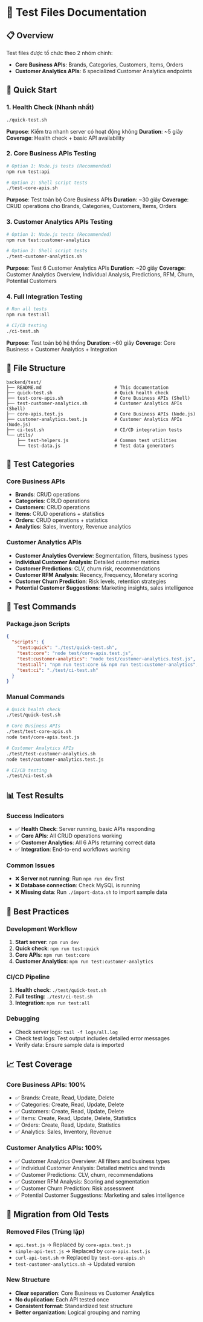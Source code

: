 # 🧪 Test Files Documentation

## 📋 Overview

Test files được tổ chức theo 2 nhóm chính:
- **Core Business APIs**: Brands, Categories, Customers, Items, Orders
- **Customer Analytics APIs**: 6 specialized Customer Analytics endpoints

## 🚀 Quick Start

### 1. Health Check (Nhanh nhất)
```bash
./quick-test.sh
```
**Purpose**: Kiểm tra nhanh server có hoạt động không
**Duration**: ~5 giây
**Coverage**: Health check + basic API availability

### 2. Core Business APIs Testing
```bash
# Option 1: Node.js tests (Recommended)
npm run test:api

# Option 2: Shell script tests
./test-core-apis.sh
```
**Purpose**: Test toàn bộ Core Business APIs
**Duration**: ~30 giây
**Coverage**: CRUD operations cho Brands, Categories, Customers, Items, Orders

### 3. Customer Analytics APIs Testing
```bash
# Option 1: Node.js tests (Recommended)
npm run test:customer-analytics

# Option 2: Shell script tests
./test-customer-analytics.sh
```
**Purpose**: Test 6 Customer Analytics APIs
**Duration**: ~20 giây
**Coverage**: Customer Analytics Overview, Individual Analysis, Predictions, RFM, Churn, Potential Customers

### 4. Full Integration Testing
```bash
# Run all tests
npm run test:all

# CI/CD testing
./ci-test.sh
```
**Purpose**: Test toàn bộ hệ thống
**Duration**: ~60 giây
**Coverage**: Core Business + Customer Analytics + Integration

## 📁 File Structure

```
backend/test/
├── README.md                           # This documentation
├── quick-test.sh                       # Quick health check
├── test-core-apis.sh                   # Core Business APIs (Shell)
├── test-customer-analytics.sh          # Customer Analytics APIs (Shell)
├── core-apis.test.js                   # Core Business APIs (Node.js)
├── customer-analytics.test.js          # Customer Analytics APIs (Node.js)
├── ci-test.sh                          # CI/CD integration tests
└── utils/
    ├── test-helpers.js                 # Common test utilities
    └── test-data.js                    # Test data generators
```

## 🎯 Test Categories

### Core Business APIs
- **Brands**: CRUD operations
- **Categories**: CRUD operations  
- **Customers**: CRUD operations
- **Items**: CRUD operations + statistics
- **Orders**: CRUD operations + statistics
- **Analytics**: Sales, Inventory, Revenue analytics

### Customer Analytics APIs
- **Customer Analytics Overview**: Segmentation, filters, business types
- **Individual Customer Analysis**: Detailed customer metrics
- **Customer Predictions**: CLV, churn risk, recommendations
- **Customer RFM Analysis**: Recency, Frequency, Monetary scoring
- **Customer Churn Prediction**: Risk levels, retention strategies
- **Potential Customer Suggestions**: Marketing insights, sales intelligence

## 🔧 Test Commands

### Package.json Scripts
```json
{
  "scripts": {
    "test:quick": "./test/quick-test.sh",
    "test:core": "node test/core-apis.test.js",
    "test:customer-analytics": "node test/customer-analytics.test.js",
    "test:all": "npm run test:core && npm run test:customer-analytics",
    "test:ci": "./test/ci-test.sh"
  }
}
```

### Manual Commands
```bash
# Quick health check
./test/quick-test.sh

# Core Business APIs
./test/test-core-apis.sh
node test/core-apis.test.js

# Customer Analytics APIs
./test/test-customer-analytics.sh
node test/customer-analytics.test.js

# CI/CD testing
./test/ci-test.sh
```

## 📊 Test Results

### Success Indicators
- ✅ **Health Check**: Server running, basic APIs responding
- ✅ **Core APIs**: All CRUD operations working
- ✅ **Customer Analytics**: All 6 APIs returning correct data
- ✅ **Integration**: End-to-end workflows working

### Common Issues
- ❌ **Server not running**: Run `npm run dev` first
- ❌ **Database connection**: Check MySQL is running
- ❌ **Missing data**: Run `./import-data.sh` to import sample data

## 🚀 Best Practices

### Development Workflow
1. **Start server**: `npm run dev`
2. **Quick check**: `npm run test:quick`
3. **Core APIs**: `npm run test:core`
4. **Customer Analytics**: `npm run test:customer-analytics`

### CI/CD Pipeline
1. **Health check**: `./test/quick-test.sh`
2. **Full testing**: `./test/ci-test.sh`
3. **Integration**: `npm run test:all`

### Debugging
- Check server logs: `tail -f logs/all.log`
- Check test logs: Test output includes detailed error messages
- Verify data: Ensure sample data is imported

## 📈 Test Coverage

### Core Business APIs: 100%
- ✅ Brands: Create, Read, Update, Delete
- ✅ Categories: Create, Read, Update, Delete
- ✅ Customers: Create, Read, Update, Delete
- ✅ Items: Create, Read, Update, Delete, Statistics
- ✅ Orders: Create, Read, Update, Statistics
- ✅ Analytics: Sales, Inventory, Revenue

### Customer Analytics APIs: 100%
- ✅ Customer Analytics Overview: All filters and business types
- ✅ Individual Customer Analysis: Detailed metrics and trends
- ✅ Customer Predictions: CLV, churn, recommendations
- ✅ Customer RFM Analysis: Scoring and segmentation
- ✅ Customer Churn Prediction: Risk assessment
- ✅ Potential Customer Suggestions: Marketing and sales intelligence

## 🔄 Migration from Old Tests

### Removed Files (Trùng lặp)
- `api.test.js` → Replaced by `core-apis.test.js`
- `simple-api-test.js` → Replaced by `core-apis.test.js`
- `curl-api-test.sh` → Replaced by `test-core-apis.sh`
- `test-customer-analytics.sh` → Updated version

### New Structure
- **Clear separation**: Core Business vs Customer Analytics
- **No duplication**: Each API tested once
- **Consistent format**: Standardized test structure
- **Better organization**: Logical grouping and naming 